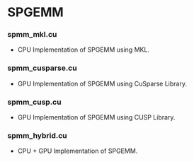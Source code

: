 SPGEMM
======

### spmm_mkl.cu 
* CPU Implementation of SPGEMM using MKL.

### spmm_cusparse.cu
* GPU Implementation of SPGEMM using CuSparse Library.

### spmm_cusp.cu
* GPU Implementation of SPGEMM using CUSP Library.

### spmm_hybrid.cu
* CPU + GPU Implementation of SPGEMM.
